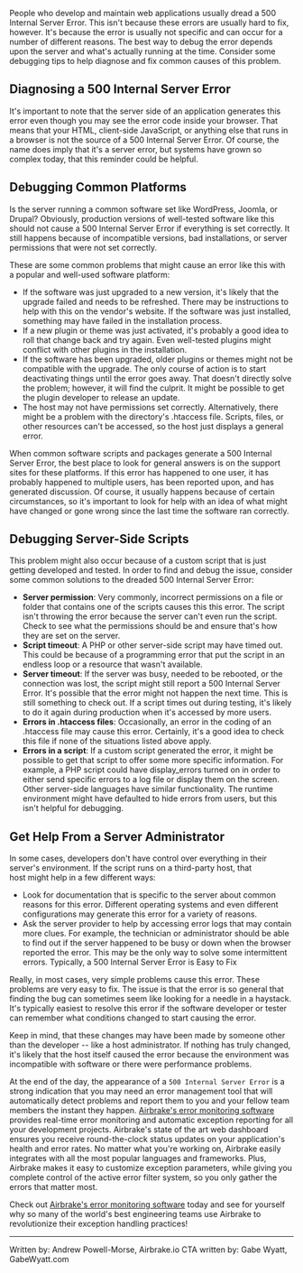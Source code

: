 People who develop and maintain web applications usually dread a 500 Internal Server Error. This isn't because these errors are usually hard to fix, however. It's because the error is usually not specific and can occur for a number of different reasons. The best way to debug the error depends upon the server and what's actually running at the time. Consider some debugging tips to help diagnose and fix common causes of this problem.

## Diagnosing a 500 Internal Server Error

It's important to note that the server side of an application generates this error even though you may see the error code inside your browser. That means that your HTML, client-side JavaScript, or anything else that runs in a browser is not the source of a 500 Internal Server Error. Of course, the name does imply that it's a server error, but systems have grown so complex today, that this reminder could be helpful.

## Debugging Common Platforms

Is the server running a common software set like WordPress, Joomla, or Drupal? Obviously, production versions of well-tested software like this should not cause a 500 Internal Server Error if everything is set correctly. It still happens because of incompatible versions, bad installations, or server permissions that were not set correctly.

These are some common problems that might cause an error like this with a popular and well-used software platform:

- If the software was just upgraded to a new version, it's likely that the upgrade failed and needs to be refreshed. There may be instructions to help with this on the vendor's website. If the software was just installed, something may have failed in the installation process.
- If a new plugin or theme was just activated, it's probably a good idea to roll that change back and try again. Even well-tested plugins might conflict with other plugins in the installation.
- If the software has been upgraded, older plugins or themes might not be compatible with the upgrade. The only course of action is to start deactivating things until the error goes away. That doesn't directly solve the problem; however, it will find the culprit. It might be possible to get the plugin developer to release an update.
- The host may not have permissions set correctly. Alternatively, there might be a problem with the directory's .htaccess file. Scripts, files, or other resources can't be accessed, so the host just displays a general error.

When common software scripts and packages generate a 500 Internal Server Error, the best place to look for general answers is on the support sites for these platforms. If this error has happened to one user, it has probably happened to multiple users, has been reported upon, and has generated discussion. Of course, it usually happens because of certain circumstances, so it's important to look for help with an idea of what might have changed or gone wrong since the last time the software ran correctly.

## Debugging Server-Side Scripts

This problem might also occur because of a custom script that is just getting developed and tested. In order to find and debug the issue, consider some common solutions to the dreaded 500 Internal Server Error:

- **Server permission**: Very commonly, incorrect permissions on a file or folder that contains one of the scripts causes this this error. The script isn't throwing the error because the server can't even run the script. Check to see what the permissions should be and ensure that's how they are set on the server.
- **Script timeout**: A PHP or other server-side script may have timed out. This could be because of a programming error that put the script in an endless loop or a resource that wasn't available.
- **Server timeout**: If the server was busy, needed to be rebooted, or the connection was lost, the script might still report a 500 Internal Server Error. It's possible that the error might not happen the next time. This is still something to check out. If a script times out during testing, it's likely to do it again during production when it's accessed by more users.
- **Errors in .htaccess files**: Occasionally, an error in the coding of an .htaccess file may cause this error. Certainly, it's a good idea to check this file if none of the situations listed above apply.
- **Errors in a script**: If a custom script generated the error, it might be possible to get that script to offer some more specific information. For example, a PHP script could have display_errors turned on in order to either send specific errors to a log file or display them on the screen. Other server-side languages have similar functionality. The runtime environment might have defaulted to hide errors from users, but this isn't helpful for debugging.

## Get Help From a Server Administrator

In some cases, developers don't have control over everything in their server's environment. If the script runs on a third-party host, that host might help in a few different ways:

- Look for documentation that is specific to the server about common reasons for this error. Different operating systems and even different configurations may generate this error for a variety of reasons.
- Ask the server provider to help by accessing error logs that may contain more clues. For example, the technician or administrator should be able to find out if the server happened to be busy or down when the browser reported the error. This may be the only way to solve some intermittent errors.
Typically, a 500 Internal Server Error is Easy to Fix

Really, in most cases, very simple problems cause this error. These problems are very easy to fix. The issue is that the error is so general that finding the bug can sometimes seem like looking for a needle in a haystack. It's typically easiest to resolve this error if the software developer or tester can remember what conditions changed to start causing the error.

Keep in mind, that these changes may have been made by someone other than the developer -- like a host administrator. If nothing has truly changed, it's likely that the host itself caused the error because the environment was incompatible with software or there were performance problems.

At the end of the day, the appearance of a `500 Internal Server Error` is a strong indication that you may need an error management tool that will automatically detect problems and report them to you and your fellow team members the instant they happen.  <a class="js-cta-utm" href="https://airbrake.io/languages/java_bug_tracker?utm_source=blog&amp;utm_medium=end-post&amp;utm_campaign=airbrake-502-bad-gateway">Airbrake's error monitoring software</a> provides real-time error monitoring and automatic exception reporting for all your development projects.  Airbrake's state of the art web dashboard ensures you receive round-the-clock status updates on your application's health and error rates.  No matter what you're working on, Airbrake easily integrates with all the most popular languages and frameworks.  Plus, Airbrake makes it easy to customize exception parameters, while giving you complete control of the active error filter system, so you only gather the errors that matter most.

Check out <a class="js-cta-utm" href="https://airbrake.io/?utm_source=sitepoint&amp;utm_medium=end-post&amp;utm_campaign=airbrake-502-bad-gateway">Airbrake's error monitoring software</a> today and see for yourself why so many of the world's best engineering teams use Airbrake to revolutionize their exception handling practices!

---

Written by: Andrew Powell-Morse, Airbrake.io
CTA written by: Gabe Wyatt, GabeWyatt.com